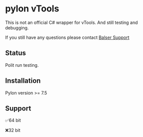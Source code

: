 # pylon vTools
This is not an official C# wrapper for vTools. And still testing and debugging.

If you still have any questions please contact [Balser Support](https://www.baslerweb.com/en-us/support/contact/)

## Status

Polit run testing.

## Installation

Pylon version >= 7.5

## Support

:white_check_mark:64 bit

:x:32 bit
